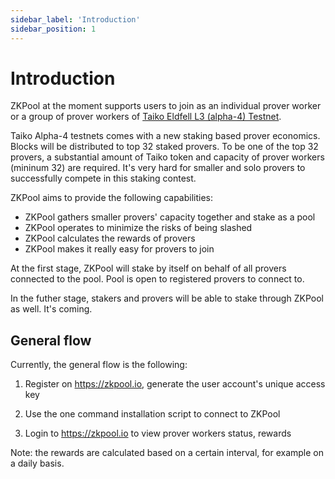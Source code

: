 ```yaml
---
sidebar_label: 'Introduction'
sidebar_position: 1
---
```


# Introduction
ZKPool at the moment supports users to join as an individual prover worker or a group of prover workers of [Taiko Eldfell L3 (alpha-4) Testnet](https://taiko.mirror.xyz/HJCWBluTwmNyWRkhzIXXr0k5xAaalRNtmlyDMJTu_ws). 

Taiko Alpha-4 testnets comes with a new staking based prover economics. Blocks will be distributed to top 32 staked provers. To be one of the top 32 provers, a substantial amount of Taiko token and capacity of prover workers (mininum 32) are required. It's very hard for smaller and solo provers to successfully compete in this staking contest. 

ZKPool aims to provide the following capabilities:

* ZKPool gathers smaller provers' capacity together and stake as a pool
* ZKPool operates to minimize the risks of being slashed 
* ZKPool calculates the rewards of provers
* ZKPool makes it really easy for provers to join

At the first stage, ZKPool will stake by itself on behalf of all provers connected to the pool. Pool is open to registered provers to connect to.

In the futher stage, stakers and provers will be able to stake through ZKPool as well. It's coming.

## General flow
Currently, the general flow is the following:

1. Register on https://zkpool.io, generate the user account's unique access key

2. Use the one command installation script to connect to ZKPool

3. Login to https://zkpool.io to view prover workers status, rewards

Note: the rewards are calculated based on a certain interval, for example on a daily basis.